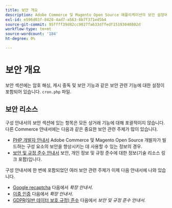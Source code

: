 ```yaml
---
title: 보안 개요
description: Adobe Commerce 및 Magento Open Source 애플리케이션의 보안 설정에 대한 간략한 개요를 읽어 보십시오.
exl-id: e596d03f-8428-4ad7-a563-8b7f371ed5b4
source-git-commit: 95ffff39d82cc9027fa633dffedf15193040802d
workflow-type: tm+mt
source-wordcount: '184'
ht-degree: 0%

---
```


# 보안 개요

보안 섹션에는 암호 해싱, 캐시 중독 및 보안 기능과 같은 보안 관련 기능에 대한 설정이 포함되어 있습니다. `cron.php` 파일.

## 보안 리소스

구성 안내서의 보안 섹션에 있는 항목은 모든 상거래 기능에 대해 포괄적이지 않습니다. 다른 Commerce 안내서에는 다음과 같은 중요한 보안 관련 주제가 많이 있습니다.

- [PHP 개발자 안내서](https://developer.adobe.com/commerce/php/development/security/) Adobe Commerce 및 Magento Open Source 개발자가 빌드하는 구성 요소의 보안을 향상시키는 데 사용할 수 있는 정보의 경우.
- [보안 및 규정 준수 안내서](https://devdocs.magento.com/security/security-and-compliance.html) 보안, 개인 정보 및 규정 준수에 대한 정보(기술 리소스 링크 포함)입니다.

구성 안내서에 한 번에 포함되었던 여러 보안 관련 주제가 이제 다음 안내서에 나와 있습니다.

- [Google recaptcha](https://devdocs.magento.com/guides/v2.4/security/google-recaptcha.html) 다음에서 _확장 안내서_.
- [이중 인증](https://devdocs.magento.com/guides/v2.4/security/two-factor-authentication.html) 다음에서 _확장 안내서_.
- [GDPR(일반 데이터 보호 규정) 준수](https://devdocs.magento.com/compliance/privacy/gdpr.html) 다음에서 _보안 및 규정 준수 안내서_.

